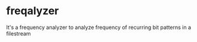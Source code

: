 # freqalyzer
It's a frequency analyzer to analyze frequency of recurring bit patterns in a filestream
